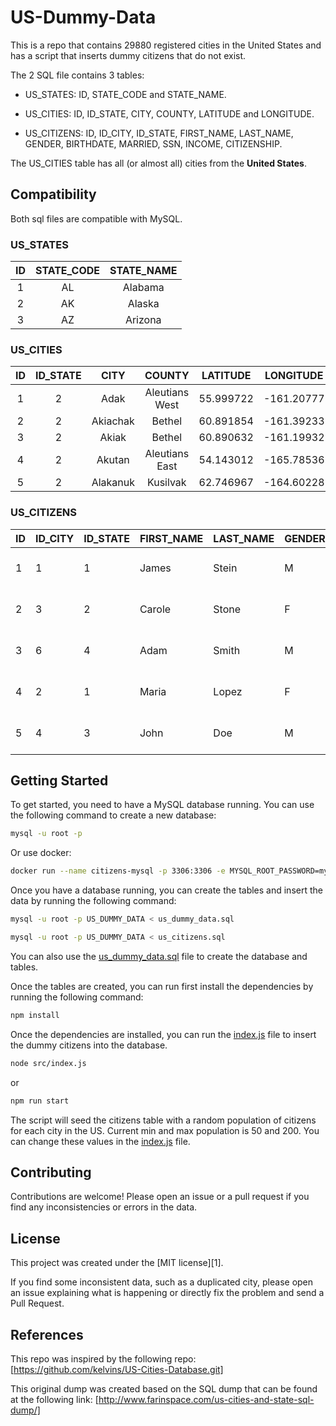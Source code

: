 # US-Dummy-Data

This is a repo that contains 29880 registered cities in the United States and has a script that inserts dummy citizens that do not exist.

The 2 SQL file contains 3 tables:

- US_STATES: ID, STATE_CODE and STATE_NAME.

- US_CITIES: ID, ID_STATE, CITY, COUNTY, LATITUDE and LONGITUDE.

- US_CITIZENS: ID, ID_CITY, ID_STATE, FIRST_NAME, LAST_NAME, GENDER, BIRTHDATE, MARRIED, SSN, INCOME, CITIZENSHIP.

The US_CITIES table has all (or almost all) cities from the **United States**.

## Compatibility

Both sql files are compatible with MySQL.

### US_STATES

| ID  | STATE_CODE | STATE_NAME |
| :-: | :--------: | :--------: |
|  1  |     AL     |  Alabama   |
|  2  |     AK     |   Alaska   |
|  3  |     AZ     |  Arizona   |

### US_CITIES

| ID  | ID_STATE |   CITY   |     COUNTY     | LATITUDE  | LONGITUDE  |
| :-: | :------: | :------: | :------------: | :-------: | :--------: |
|  1  |    2     |   Adak   | Aleutians West | 55.999722 | -161.20777 |
|  2  |    2     | Akiachak |     Bethel     | 60.891854 | -161.39233 |
|  3  |    2     |  Akiak   |     Bethel     | 60.890632 | -161.19932 |
|  4  |    2     |  Akutan  | Aleutians East | 54.143012 | -165.78536 |
|  5  |    2     | Alakanuk |    Kusilvak    | 62.746967 | -164.60228 |

### US_CITIZENS

| ID  | ID_CITY | ID_STATE | FIRST_NAME | LAST_NAME | GENDER | BIRTHDATE  | MARRIED | SSN         | INCOME   | CITIZENSHIP |
| --- | ------- | -------- | ---------- | --------- | ------ | ---------- | ------- | ----------- | -------- | ----------- |
| 1   | 1       | 1        | James      | Stein     | M      | 1980-01-01 | true    | 123-45-6789 | 55000.00 | US          |
| 2   | 3       | 2        | Carole     | Stone     | F      | 1975-05-20 | false   | 987-65-4321 | 72000.00 | US          |
| 3   | 6       | 4        | Adam       | Smith     | M      | 1990-12-15 | false   | 555-66-7777 | 64000.00 | US          |
| 4   | 2       | 1        | Maria      | Lopez     | F      | 1988-08-08 | true    | 111-22-3333 | 58000.00 | US          |
| 5   | 4       | 3        | John       | Doe       | M      | 1965-03-10 | true    | 444-55-6666 | 80000.00 | US          |

## Getting Started

To get started, you need to have a MySQL database running. You can use the following command to create a new database:

```bash
mysql -u root -p
```

Or use docker:

```bash
docker run --name citizens-mysql -p 3306:3306 -e MYSQL_ROOT_PASSWORD=my-secure-password -d mysql:oraclelinux9
```

Once you have a database running, you can create the tables and insert the data by running the following command:

```bash
mysql -u root -p US_DUMMY_DATA < us_dummy_data.sql

mysql -u root -p US_DUMMY_DATA < us_citizens.sql
```

You can also use the [us_dummy_data.sql](./us_dummy_data.sql) file to create the database and tables.

Once the tables are created, you can run first install the dependencies by running the following command:

```bash
npm install
```

Once the dependencies are installed, you can run the [index.js](./src/index.js) file to insert the dummy citizens into the database.

```bash
node src/index.js
```

or

```bash
npm run start
```

The script will seed the citizens table with a random population of citizens for each city in the US. Current min and max population is 50 and 200. You can change these values in the [index.js](./src/index.js) file.

## Contributing

Contributions are welcome! Please open an issue or a pull request if you find any inconsistencies or errors in the data.

## License

This project was created under the [MIT license][1].

If you find some inconsistent data, such as a duplicated city, please open an issue explaining what is happening or directly fix the problem and send a Pull Request.

## References

This repo was inspired by the following repo:
[https://github.com/kelvins/US-Cities-Database.git]

This original dump was created based on the SQL dump that can be found at the following link:
[http://www.farinspace.com/us-cities-and-state-sql-dump/]
